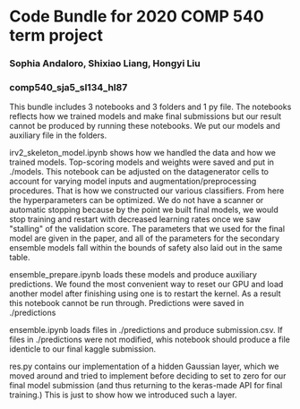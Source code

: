 # Code Bundle for 2020 COMP 540 term project

### Sophia Andaloro, Shixiao Liang, Hongyi Liu
### comp540_sja5_sl134_hl87

This bundle includes 3 notebooks and 3 folders and 1 py file. The notebooks reflects how we trained models and make final submissions but our result cannot be produced by running these notebooks. We put our models and auxiliary file in the folders.

irv2_skeleton_model.ipynb shows how we handled the data and how we trained models. Top-scoring models and weights were saved and put in ./models. This notebook can be adjusted on the datagenerator cells to account for varying model inputs and augmentation/preprocessing procedures. That is how we constructed our various classifiers.
From here the hyperparameters can be optimized. We do not have a scanner or automatic stopping because by the point we built final models, we would stop training and restart with decreased learning rates once we saw "stalling" of the validation score. 
The parameters that we used for the final model are given in the paper, and all of the parameters for the secondary ensemble models fall within the bounds of safety also laid out in the same table. 


ensemble_prepare.ipynb loads these models and produce auxiliary predictions. We found the most convenient way to reset our GPU and load another model after finishing using one is to restart the kernel. As a result this notebook cannot be run through. Predictions were saved in ./predictions

ensemble.ipynb loads files in ./predictions and produce submission.csv. If files in ./predictions were not modified, whis notebook should produce a file identicle to our final kaggle submission.

res.py contains our implementation of a hidden Gaussian layer, which we moved around and tried to implement before deciding to set to zero for our final model submission (and thus returning to the keras-made API for final training.) This is just to show how we introduced such a layer.
